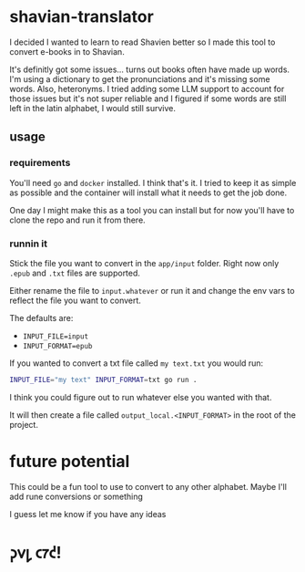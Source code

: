 # shavian-translator

I decided I wanted to learn to read Shavien better so I made this tool to convert e-books in to Shavian.

It's definitly got some issues... turns out books often have made up words. I'm using a dictionary to get the pronunciations and it's missing some words. Also, heteronyms. I tried adding some LLM support to account for those issues but it's not super reliable and I figured if some words are still left in the latin alphabet, I would still survive.

## usage

### requirements

You'll need `go` and `docker` installed. I think that's it. I tried to keep it as simple as possible and the container will install what it needs to get the job done.

One day I might make this as a tool you can install but for now you'll have to clone the repo and run it from there.

### runnin it

Stick the file you want to convert in the `app/input` folder. Right now only `.epub` and `.txt` files are supported.

Either rename the file to `input.whatever` or run it and change the env vars to reflect the file you want to convert.

The defaults are:
 - `INPUT_FILE=input`
 - `INPUT_FORMAT=epub`

 If you wanted to convert a txt file called `my text.txt` you would run:

 ```bash
 INPUT_FILE="my text" INPUT_FORMAT=txt go run .
 ```

 I think you could figure out to run whatever else you wanted with that.

 It will then create a file called `output_local.<INPUT_FORMAT>` in the root of the project.

 # future potential

 This could be a fun tool to use to convert to any other alphabet. Maybe I'll add rune conversions or something

 I guess let me know if you have any ideas

 # 𐑜𐑫𐑛 𐑤𐑳𐑒!